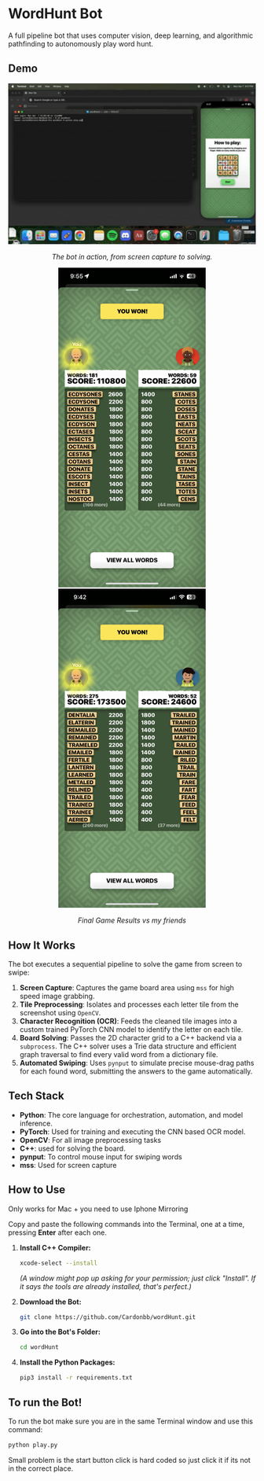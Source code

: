 # WordHunt Bot

A full pipeline bot that uses computer vision, deep learning, and algorithmic pathfinding to autonomously play word hunt.

## Demo

<p align="center">
  <img src="wordHunt.gif" alt="WordHunt Bot Demo" width="800"/>
</p>
<p align="center">
  <em>The bot in action, from screen capture to solving.</em>
</p>
<p align="center">
  <img src="win1.png" alt="Results Screenshot 1" width="300"/>
  <img src="win2.png" alt="Results Screenshot 2" width="300"/>
</p>
<p align="center">
  <em>Final Game Results vs my friends</em>
</p>


##  How It Works

The bot executes a sequential pipeline to solve the game from screen to swipe:

1.  **Screen Capture**: Captures the game board area using `mss` for high speed image grabbing.
2.  **Tile Preprocessing**: Isolates and processes each letter tile from the screenshot using `OpenCV`.
3.  **Character Recognition (OCR)**: Feeds the cleaned tile images into a custom trained PyTorch CNN model to identify the letter on each tile.
4.  **Board Solving**: Passes the 2D character grid to a C++ backend via a `subprocess`. The C++ solver uses a Trie data structure and efficient graph traversal to find every valid word from a dictionary file.
5.  **Automated Swiping**: Uses `pynput` to simulate precise mouse-drag paths for each found word, submitting the answers to the game automatically.

## Tech Stack

* **Python**: The core language for orchestration, automation, and model inference.
* **PyTorch**: Used for training and executing the CNN based OCR model.
* **OpenCV**: For all image preprocessing tasks
* **C++**: used for solving the board.
* **pynput**: To control mouse input for swiping words
* **mss**: Used for screen capture

##  How to Use

Only works for Mac + you need to use Iphone Mirroring

Copy and paste the following commands into the Terminal, one at a time, pressing **Enter** after each one.

1.  **Install C++ Compiler:**
    ```bash
    xcode-select --install
    ```
    *(A window might pop up asking for your permission; just click "Install". If it says the tools are already installed, that's perfect.)*

2.  **Download the Bot:**
    ```bash
    git clone https://github.com/Cardonbb/wordHunt.git
    ```

3.  **Go into the Bot's Folder:**
    ```bash
    cd wordHunt
    ```

4.  **Install the Python Packages:**
    ```bash
    pip3 install -r requirements.txt
    ```

## To run the Bot!

To run the bot make sure you are in the same Terminal window and use this command:

```bash
python play.py
```


Small problem is the start button click is hard coded so just click it if its not in the correct place.
